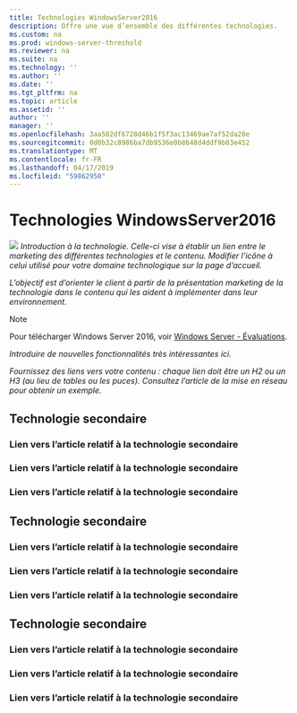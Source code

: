 ```yaml
---
title: Technologies WindowsServer2016
description: Offre une vue d’ensemble des différentes technologies.
ms.custom: na
ms.prod: windows-server-threshold
ms.reviewer: na
ms.suite: na
ms.technology: ''
ms.author: ''
ms.date: ''
ms.tgt_pltfrm: na
ms.topic: article
ms.assetid: ''
author: ''
manager: ''
ms.openlocfilehash: 3aa582df6728d46b1f5f3ac13469ae7af52da28e
ms.sourcegitcommit: 0d0b32c8986ba7db9536e0b8648d4ddf9b03e452
ms.translationtype: MT
ms.contentlocale: fr-FR
ms.lasthandoff: 04/17/2019
ms.locfileid: "59862950"
---
```

# <a name="technology-in-windows-server-2016"></a>Technologies WindowsServer2016 

<img src="media/6-networking.png" style='align:left'> *Introduction à la technologie. Celle-ci vise à établir un lien entre le marketing des différentes technologies et le contenu. Modifier l’icône à celui utilisé pour votre domaine technologique sur la page d’accueil.*

*L’objectif est d’orienter le client à partir de la présentation marketing de la technologie dans le contenu qui les aident à implémenter dans leur environnement.*



>[!Note]
> Pour télécharger Windows Server 2016, voir [Windows Server - Évaluations](https://www.microsoft.com/evalcenter/evaluate-windows-server-2016).

*Introduire de nouvelles fonctionnalités très intéressantes ici.*

*Fournissez des liens vers votre contenu : chaque lien doit être un H2 ou un H3 (au lieu de tables ou les puces). Consultez l’article de la mise en réseau pour obtenir un exemple.*
## <a name="sub-technology"></a>Technologie secondaire

### <a name="link-to-article-about-sub-technology"></a>Lien vers l’article relatif à la technologie secondaire

### <a name="link-to-article-about-sub-technology"></a>Lien vers l’article relatif à la technologie secondaire

### <a name="link-to-article-about-sub-technology"></a>Lien vers l’article relatif à la technologie secondaire

## <a name="sub-technology"></a>Technologie secondaire

### <a name="link-to-article-about-sub-technology"></a>Lien vers l’article relatif à la technologie secondaire

### <a name="link-to-article-about-sub-technology"></a>Lien vers l’article relatif à la technologie secondaire

### <a name="link-to-article-about-sub-technology"></a>Lien vers l’article relatif à la technologie secondaire
## <a name="sub-technology"></a>Technologie secondaire

### <a name="link-to-article-about-sub-technology"></a>Lien vers l’article relatif à la technologie secondaire

### <a name="link-to-article-about-sub-technology"></a>Lien vers l’article relatif à la technologie secondaire

### <a name="link-to-article-about-sub-technology"></a>Lien vers l’article relatif à la technologie secondaire
